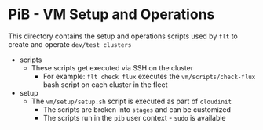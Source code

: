 # PiB - VM Setup and Operations

This directory contains the setup and operations scripts used by `flt` to create and operate `dev/test clusters`

- scripts
  - These scripts get executed via SSH on the cluster
    - For example: `flt check flux` executes the `vm/scripts/check-flux` bash script on each cluster in the fleet
- setup
  - The `vm/setup/setup.sh` script is executed as part of `cloudinit`
    - The scripts are broken into `stages` and can be customized
    - The scripts run in the `pib` user context - `sudo` is available
